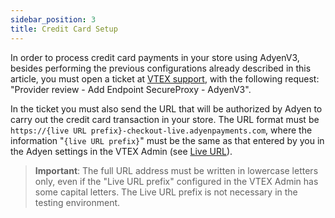 ```yaml
---
sidebar_position: 3
title: Credit Card Setup
---
```



In order to process credit card payments in your store using AdyenV3, besides performing the previous configurations already described in this article, you must open a ticket at [VTEX support](https://help.vtex.com/en/support), with the following request: "Provider review - Add Endpoint SecureProxy - AdyenV3".

In the ticket you must also send the URL that will be authorized by Adyen to carry out the credit card transaction in your store. The URL format must be `https://{live URL prefix}-checkout-live.adyenpayments.com`, where the information "`{live URL prefix}`" must be the same as that entered by you in the Adyen settings in the VTEX Admin (see [Live URL](../adyen-configuration/live-url.md)).

> **Important**: The full URL address must be written in lowercase letters only, even if the "Live URL prefix" configured in the VTEX Admin has some capital letters. The Live URL prefix is not necessary in the testing environment.
